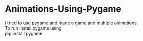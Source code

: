 # Animations-Using-Pygame
i tried to use pygame and made a game and multiple animations.<br />
To run install pygame using <br />
pip install pygame
